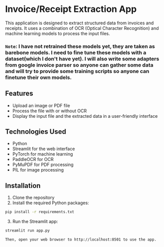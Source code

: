# Invoice/Receipt Extraction App

This application is designed to extract structured data from invoices and receipts. It uses a combination of OCR (Optical Character Recognition) and machine learning models to process the input files.

### `Note`: I have not retrained these models yet, they are taken as barebone models. I need to fine tune these models with a dataset(which I don't have yet). I will also write some adapters from google invoice parser so anyone can gather some data and will try to provide some training scripts so anyone can finetune their own models. 

## Features

- Upload an image or PDF file
- Process the file with or without OCR
- Display the input file and the extracted data in a user-friendly interface

## Technologies Used

- Python
- Streamlit for the web interface
- PyTorch for machine learning
- PaddleOCR for OCR
- PyMuPDF for PDF processing
- PIL for image processing

## Installation

1. Clone the repository
2. Install the required Python packages:

```bash
pip install -r requirements.txt
```

3. Run the Streamlit app:

```bash 
streamlit run app.py

Then, open your web browser to http://localhost:8501 to use the app.
